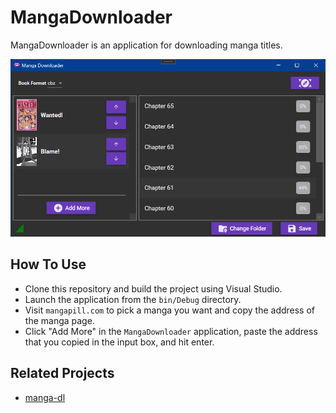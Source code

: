 # MangaDownloader

MangaDownloader is an application for downloading manga titles.

![A screenshot of MangaDownloader XAMLUI](MDXAMLUI/Assets/Screenshot.png)

## How To Use

+ Clone this repository and build the project using Visual Studio.
+ Launch the application from the `bin/Debug` directory.
+ Visit `mangapill.com` to pick a manga you want and copy the address of the manga page.
+ Click "Add More" in the `MangaDownloader` application, paste the address that you copied in the input box, and hit enter.

## Related Projects

+ [manga-dl](http://github.com/B3zaleel/manga-dl)
